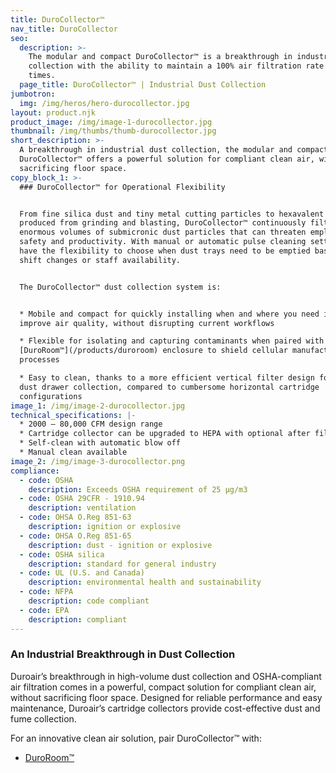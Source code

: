 ```yaml
---
title: DuroCollector™
nav_title: DuroCollector
seo:
  description: >-
    The modular and compact DuroCollector™ is a breakthrough in industrial dust
    collection with the ability to maintain a 100% air filtration rate at all
    times.
  page_title: DuroCollector™ | Industrial Dust Collection
jumbotron:
  img: /img/heros/hero-durocollector.jpg
layout: product.njk
product_image: /img/image-1-durocollector.jpg
thumbnail: /img/thumbs/thumb-durocollector.jpg
short_description: >-
  A breakthrough in industrial dust collection, the modular and compact
  DuroCollector™ offers a powerful solution for compliant clean air, without
  sacrificing floor space.
copy_block_1: >-
  ### DuroCollector™ for Operational Flexibility


  From fine silica dust and tiny metal cutting particles to hexavalent chromium
  produced from grinding and blasting, DuroCollector™ continuously filters
  enormous volumes of submicronic dust particles that can threaten employee
  safety and productivity. With manual or automatic pulse cleaning settings, you
  have the flexibility to choose when dust trays need to be emptied based on
  shift changes or staff availability.  


  The DuroCollector™ dust collection system is:


  * Mobile and compact for quickly installing when and where you need it to
  improve air quality, without disrupting current workflows

  * Flexible for isolating and capturing contaminants when paired with our
  [DuroRoom™](/products/duroroom) enclosure to shield cellular manufacturing
  processes

  * Easy to clean, thanks to a more efficient vertical filter design for quick
  dust drawer collection, compared to cumbersome horizontal cartridge
  configurations
image_1: /img/image-2-durocollector.jpg
technical_specifications: |-
  * 2000 – 80,000 CFM design range
  * Cartridge collector can be upgraded to HEPA with optional after filter
  * Self-clean with automatic blow off
  * Manual clean available
image_2: /img/image-3-durocollector.png
compliance:
  - code: OSHA
    description: Exceeds OSHA requirement of 25 μg/m3
  - code: OSHA 29CFR - 1910.94
    description: ventilation
  - code: OHSA O.Reg 851-63
    description: ignition or explosive
  - code: OHSA O.Reg 851-65
    description: dust - ignition or explosive
  - code: OSHA silica
    description: standard for general industry
  - code: UL (U.S. and Canada)
    description: environmental health and sustainability
  - code: NFPA
    description: code compliant
  - code: EPA
    description: compliant
---
```

### An Industrial Breakthrough in Dust Collection

Duroair’s breakthrough in high-volume dust collection and OSHA-compliant air filtration comes in a powerful, compact solution for compliant clean air, without sacrificing floor space. Designed for reliable performance and easy maintenance, Duroair’s cartridge collectors provide cost-effective dust and fume collection.

For an innovative clean air solution, pair DuroCollector™ with:

* [DuroRoom™](/products/duroroom)

